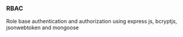 ### RBAC

Role base authentication and authorization using express js, bcryptjs, jsonwebtoken and mongoose